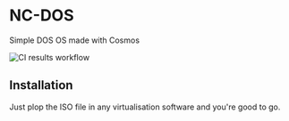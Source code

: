 # NC-DOS
Simple DOS OS made with Cosmos

![CI results workflow](https://github.com/new-cube/NC-DOS/actions/workflows/dotnettest.yml/badge.svg)

## Installation
Just plop the ISO file in any virtualisation software and you're good to go.
